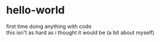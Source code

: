 # hello-world
first time doing anything with code<br>
this isn't as hard as i thought it would be (a bit about myself)

